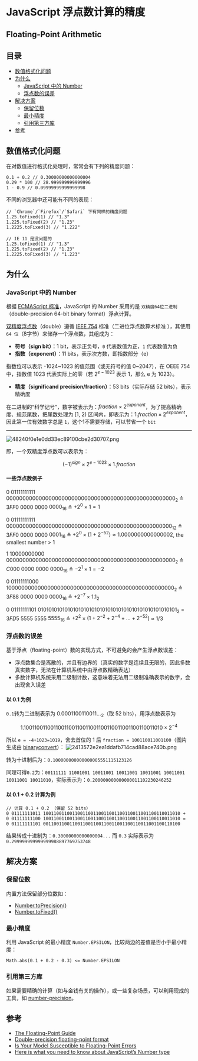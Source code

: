 # JavaScript 浮点数计算的精度
## Floating-Point Arithmetic
## 目录
* [数值格式化问题](数值格式化问题)
* [为什么](为什么)
    * [JavaScript&nbsp;中的&nbsp;Number](JavaScript&nbsp;中的&nbsp;Number)
    * [浮点数的误差](浮点数的误差)
* [解决方案](解决方案)
    * [保留位数](保留位数)
    * [最小精度](最小精度)
    * [引用第三方库](引用第三方库)
* [参考](参考)


## 数值格式化问题
在对数值进行格式化处理时，常常会有下列的精度问题：
```
0.1 + 0.2 // 0.30000000000000004
0.29 * 100 // 28.999999999999996
1 - 0.9 // 0.09999999999999998
```

不同的浏览器中还可能有不同的表现：
```
// `Chrome`/`Firefox`/`Safari` 下有同样的精度问题
1.25.toFixed(1) // "1.3"
1.225.toFixed(2) // "1.23"
1.2225.toFixed(3) // "1.222"
```

```
// IE 11 是没问题的
1.25.toFixed(1) // "1.3"
1.225.toFixed(2) // "1.23"
1.2225.toFixed(3) // "1.223"
```

## 为什么
### JavaScript&nbsp;中的&nbsp;Number
根据 [ECMAScript 标准](http://www.ecma-international.org/ecma-262/10.0/index.html)，JavaScript 的 Number 采用的是 `双精度64位二进制`（double-precision 64-bit binary format）浮点计算。

[双精度浮点数](https://en.wikipedia.org/wiki/Double-precision_floating-point_format)（double）遵循 [IEEE 754](https://zh.wikipedia.org/zh-hans/IEEE_754?oldformat=true) 标准（二进位浮点数算术标准
），其使用 `64 位`（8字节）来储存一个浮点数，其组成为：
* **符号（sign bit）**：1 bit，表示正负号，`0` 代表数值为正，`1` 代表数值为负
* **指数（exponent）**：11 bits，表示次方数，即指数部分（e）
    
指数位可以表示 -1024~1023 的值范围（或无符号的值 0~2047），在 OEEE 754 中，指数值 1023 代表实际上的零（若 $2^{e-1023}$ 表示 1，那么 e 为 1023）。
* **精度（significand precision/fraction）**：53 bits（实际存储 52 bits），表示精确度

在二进制的“科学记号”，数字被表示为：$fraction × 2^{exponent}$，为了提高精确度、规范尾数，把尾数处理为 [1, 2) 区间内，即表示为：$1.fraction × 2^{exponent}$，因此第一位有效数字总是 `1`，这个1不需要存储，可以节省一个 `bit`

---

![48240f0e1e0dd33ec89100cbe2d30707.png](evernotecid://E15FA5AE-981A-43F0-B060-4FFDD8B8A94C/appyinxiangcom/5622477/ENResource/p306)


即，一个双精度浮点数可以表示为：
```math
    (-1)^{sign} × 2^{e - 1023} × 1.fraction
```

#### 一些浮点数例子
$0$ $01111111111$ $0000000000000000000000000000000000000000000000000000_{2}$ ≙ $3FF0$ $0000$ $0000$ $0000_{16}$ ≙ $+2^0 × 1 = 1$

$0$ $01111111111$ $000000000000000000000000000000000000000000000000000_{12}$ ≙ $3FF0$ $0000$ $0000$ $0001_{16}$ ≙ $+2^0 × (1 + 2^{-52}) ≈ 1.0000000000000002$, the smallest number > 1

$1$ $10000000000$ $0000000000000000000000000000000000000000000000000000_{2}$ ≙ $C000$ $0000$ $0000$ $0000_{16}$ ≙ $−2^1 × 1 = −2$

$0$ $01111111000$ $1000000000000000000000000000000000000000000000000000_{2}$ ≙ $3F88$ $0000$ $0000$ $0000_{16}$ ≙ $+2^{-7} × 1.1_{2}$

$0$ $01111111101$ $0101010101010101010101010101010101010101010101010101_2$ 
= $3FD5$ $5555$ $5555$ $5555_{16}$ ≙ $+2^{2} × (1 + 2^{-2} + 2^{-4} + ... + 2^{-52})$ ≈ $1/3$


### 浮点数的误差
基于浮点（floating-point）数的实现方式，不可避免的会产生浮点数误差：
* 浮点数集合是离散的，并且有边界的（真实的数字是连续且无限的，因此多数真实数字，无法在计算机系统中由浮点数精确表达）
* 多数计算机系统采用二级制计数，这意味着无法用二级制准确表示的数字，会出现舍入误差

#### 以 0.1 为例

`0.1`转为二进制表示为 $0.0001100110011...{_2}$（取 52 bits），用浮点数表示为 
```math
1.1001100110011001100110011001100110011001100110011010×2^{-4}
```
所以 `e = -4+1023=1019`，舍去首位的 1 后 `fraction = 100110011001100`（图片生成由 [binaryconvert](http://www.binaryconvert.com/convert_double.html)）：
![2413572e2ea1ddafb714cad88ace740b.png](evernotecid://E15FA5AE-981A-43F0-B060-4FFDD8B8A94C/appyinxiangcom/5622477/ENResource/p310)

转为十进制后为：`0.100000000000000005551115123126`

同理可得`0.2`为：`00111111 11001001 10011001 10011001
10011001 10011001 10011001 10011010`，实际表示为：`0.200000000000000011102230246252`

#### 以 0.1 + 0.2 计算为例
```
// 计算 0.1 + 0.2 （保留 52 bits）
0 01111111011 1001100110011001100110011001100110011001100110011010 + 
0 01111111100 1001100110011001100110011001100110011001100110011010 = 
0 01111111101 0011001100110011001100110011001100110011001100110100
```
结果转成十进制为：`0.30000000000000004...`
而 `0.3` 实际表示为 `0.299999999999999988897769753748`


## 解决方案
### 保留位数
内置方法保留部分位数如：
* [Number.toPrecision()](https://developer.mozilla.org/en-US/docs/Web/JavaScript/Reference/Global_Objects/Number/toPrecision)
* [Number.toFixed()](https://developer.mozilla.org/en-US/docs/Web/JavaScript/Reference/Global_Objects/Number/toFixed)

### 最小精度
利用 JavaScript 的最小精度 `Number.EPSILON`，比较两边的差值是否小于最小精度：
```
Math.abs(0.1 + 0.2 - 0.3) <= Number.EPSILON
```

### 引用第三方库
如果需要精确的计算（如与金钱有关的操作），或一些复杂场景，可以利用现成的工具，如 [number-precision](https://github.com/nefe/number-precision)。


## 参考
* [The Floating-Point Guide](https://floating-point-gui.de)
* [Double-precision floating-point format](https://en.wikipedia.org/wiki/Double-precision_floating-point_format)
* [Is Your Model Susceptible to Floating-Point Errors](http://jasss.soc.surrey.ac.uk/9/4/4.html)
* [Here is what you need to know about JavaScript’s Number type](https://medium.com/angular-in-depth/javascripts-number-type-8d59199db1b6#.9whwe88tz)


